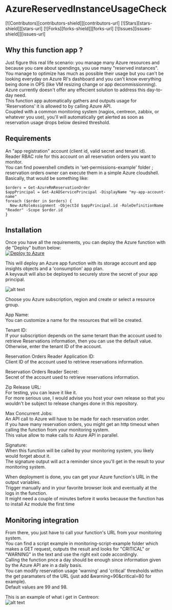 # AzureReservedInstanceUsageCheck

<!-- SHIELDS -->
[![Contributors][contributors-shield]][contributors-url]
[![Stars][stars-shield]][stars-url]
[![Forks][forks-shield]][forks-url]
[![Issues][issues-shield]][issues-url]


## Why this function app ?
Just figure this real life scenario: you manage many Azure resources and because you care about spendings, you use many "reserved instances".  
You manage to optimize has much as possible their usage but you can't be looking everyday on Azure RI's dashboard and you can't know everything being done in OPS (like VM resizing change or app decommissionning).  
Azure currently doesn't offer any effecient solution to address this day-to-day need.  
This function app automatically gathers and outputs usage for 'Reservations' it is allowed to by calling Azure API.  
Coupled with a common monitoring system (nagios, centreon, zabbix, or whatever you use), you'll will automatically get alerted as soon as reservation usage drops below desired threshold.  
  

## Requirements
An "app registration" account (client id, valid secret and tenant id).  
Reader RBAC role for this account on all reservation orders you want to monitor.  
You can find powershell cmdlets in 'set-permissions-example' folder ; reservation orders owner can execute them in a simple Azure cloudshell.  
Basically, that would be something like:  

    $orders = Get-AzureRmReservationOrder  
    $appPrincipal = Get-AzADServicePrincipal -DisplayName "my-app-account-name"  
    foreach ($order in $orders) {  
      New-AzRoleAssignment -ObjectId $appPrincipal.id -RoleDefinitionName "Reader" -Scope $order.id  
    }  
  

## Installation
Once you have all the requirements, you can deploy the Azure function with de "Deploy" button below:  
[![Deploy to Azure](https://aka.ms/deploytoazurebutton)](https://github.com/matoy/AzureReservedInstanceUsageCheck/raw/main/arm-template/AzureReservedInstanceUsageCheck.json)  
  
This will deploy an Azure app function with its storage account and app insights objects and a 'consumption' app plan.  
A keyvault will also be deployed to securely store the secret of your app principal.  
  
![alt text](https://github.com/matoy/AzureReservedInstanceUsageCheck/blob/main/img/screenshot1.png?raw=true)  
  
Choose you Azure subscription, region and create or select a resource group.  
  
App Name:  
You can customize a name for the resources that will be created.  
  
Tenant ID:  
If your subscription depends on the same tenant than the account used to retrieve Reservations information, then you can use the default value.  
Otherwise, enter the tenant ID of the account.  
  
Reservation Orders Reader Application ID:  
Client ID of the account used to retrieve reservations information.  
  
Reservation Orders Reader Secret:  
Secret of the account used to retrieve reservations information.  
  
Zip Release URL:  
For testing, you can leave it like it.  
For more serious use, I would advise you host your own release so that you wouldn't be subject to release changes done in this repository.  
  
Max Concurrent Jobs:  
An API call to Azure will have to be made for each reservation order.  
If you have many reservation orders, you might get an http timeout when calling the function from your monitoring system.  
This value allow to make <value> calls to Azure API in parallel.  
  
Signature:  
When this function will be called by your monitoring system, you likely would forget about it.  
The signature output will act a reminder since you'll get in the result to your monitoring system.  
  
When deployment is done, you can get your Azure function's URL in the output variables.  
Trigger manually and in your favorite browser look and eventually at the logs in the function.  
It might need a couple of minutes before it works because the function has to install Az module the first time  
  
  
## Monitoring integration  
From there, you just have to call your function's URL from your monitoring system.  
You can find a script example in monitoring-script-example folder which makes a GET request, outputs the result and looks for "CRITICAL" or "WARNING" in the text and use the right exit code accordingly.  
Calling the function pnce a day should be enough since information given by the Azure API are in a daily basis.  
You can modify reservation usage 'warning' and 'critical' thresholds within the get paramaters of the URL (just add &warning=90&critical=80 for example).  
Default values are 99 and 98.  
  
This is an example of what i get in Centreon:  
![alt text](https://github.com/matoy/AzureReservedInstanceUsageCheck/blob/main/img/screenshot2.png?raw=true)  
